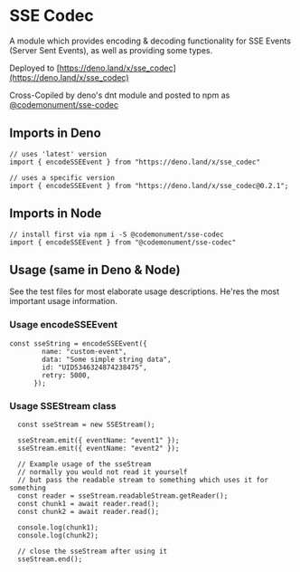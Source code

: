 # SSE Codec

A module which provides encoding & decoding functionality for SSE Events (Server Sent Events), as well as providing some types.

Deployed to [https://deno.land/x/sse_codec](https://deno.land/x/sse_codec)

Cross-Copiled by deno's dnt module and posted to npm as [@codemonument/sse-codec](https://www.npmjs.com/package/@codemonument/sse-codec)

## Imports in Deno

```
// uses 'latest' version 
import { encodeSSEEvent } from "https://deno.land/x/sse_codec"

// uses a specific version
import { encodeSSEEvent } from "https://deno.land/x/sse_codec@0.2.1";
```

## Imports in Node 

```
// install first via npm i -S @codemonument/sse-codec
import { encodeSSEEvent } from "@codemonument/sse-codec" 
```

## Usage (same in Deno & Node)

See the test files for most elaborate usage descriptions. 
He'res the most important usage information. 

### Usage encodeSSEEvent 

```
const sseString = encodeSSEEvent({
        name: "custom-event",
        data: "Some simple string data",
        id: "UID5346324874238475",
        retry: 5000,
      });

```

### Usage SSEStream class

```
  const sseStream = new SSEStream();

  sseStream.emit({ eventName: "event1" });
  sseStream.emit({ eventName: "event2" });

  // Example usage of the sseStream 
  // normally you would not read it yourself 
  // but pass the readable stream to something which uses it for something
  const reader = sseStream.readableStream.getReader();
  const chunk1 = await reader.read();
  const chunk2 = await reader.read();

  console.log(chunk1);
  console.log(chunk2);
  
  // close the sseStream after using it
  sseStream.end();
```